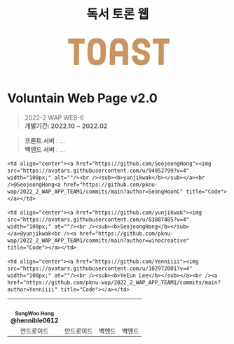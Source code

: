 
<h1 align="center"> 독서 토론 웹 </h1>
<p align="center">
	    <img src="./Toast_logo.png"/ width="50%">
</p>	   

# Voluntain Web Page v2.0
> 2022-2 WAP WEB-6 <br/> **개발기간: 2022.10 ~ 2022.02**

> **프론트 서버** : ...<br/>
> **백엔드 서버** : ...<br/>


<table>
  <tr>
    <td align="center"><a href="https://github.com/hennible0612"><img src="https://avatars.githubusercontent.com/u/48763809?v=4" width="100px;" alt=""/><br /><sub><b>SungWoo Hong</sub></a><br />@hennible0612<a href="https://github.com/pknu-wap/2022_2_WAP_APP_TEAM1/commits/main?author=jeongjaino" title="Code"></a></td>
    
    <td align="center"><a href="https://github.com/SeojeongHong"><img src="https://avatars.githubusercontent.com/u/94052799?v=4" width="100px;" alt=""/><br /><sub><b>yunjikwak</b></sub></a><br />@SeojeongHong<a href="https://github.com/pknu-wap/2022_2_WAP_APP_TEAM1/commits/main?author=SeongHoonC" title="Code"></a></td>
    
    <td align="center"><a href="https://github.com/yunjikwak"><img src="https://avatars.githubusercontent.com/u/83887485?v=4" width="100px;" at=""/><br /><sub><b>SeojeongHong</b></sub></a>@yunjikwak<br /><a href="https://github.com/pknu-wap/2022_2_WAP_APP_TEAM1/commits/main?author=winocreative" title="Code"></a></td>
    
    <td align="center"><a href="https://github.com/Yenniiii"><img src="https://avatars.githubusercontent.com/u/102972001?v=4" width="100px;" at=""/><br /><sub><b>YeEun Lee</b></sub></a><br /><a href="https://github.com/pknu-wap/2022_2_WAP_APP_TEAM1/commits/main?author=Yenniiii" title="Code"></a></td>
    
  </tr>
    <tr>
    <td align="center">안드로이드</td>
    <td align="center">안드로이드</td>
    <td align="center">백엔드</td>
    <td align="center">백엔드</td>
  </tr>
  
</table>

